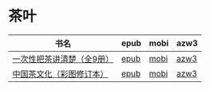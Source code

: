 # 茶叶

| 书名 | epub | mobi | azw3 |
| --- | --- | --- | --- |
| [一次性把茶讲清楚（全9册）](http://ct.dalanmei.com/f/31084289-771246292-1f6ef2) | [epub](http://ct.dalanmei.com/f/31084289-771246292-1f6ef2) | [mobi](http://ct.dalanmei.com/f/31084289-771230676-477d8c) | [azw3](http://ct.dalanmei.com/f/31084289-771236016-668420) |
| [中国茶文化（彩图修订本）](http://ct.dalanmei.com/f/31084289-570300184-c43cb6) | [epub](http://ct.dalanmei.com/f/31084289-570300184-c43cb6) | [mobi](http://ct.dalanmei.com/f/31084289-570174883-89c258) | [azw3](http://ct.dalanmei.com/f/31084289-570369478-638eae) |
